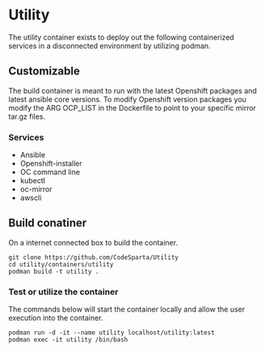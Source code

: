 # Utility
The utility container exists to deploy out the following containerized services in a disconnected environment by utilizing podman.

## Customizable
The build container is meant to run with the latest Openshift packages and latest ansible core versions. To modify Openshift version packages you modify the ARG OCP_LIST in the Dockerfile to point to your specific mirror tar.gz files.

### Services   
  - Ansible
  - Openshift-installer
  - OC command line
  - kubectl
  - oc-mirror
  - awscli

## Build conatiner
On a internet connected box to build the container.

```
git clone https://github.com/CodeSparta/Utility
cd utility/containers/utility
podman build -t utility .
```

### Test or utilize the container

The commands below will start the container locally and allow the user execution into the container. 
```
podman run -d -it --name utility localhost/utility:latest
podman exec -it utility /bin/bash
```
